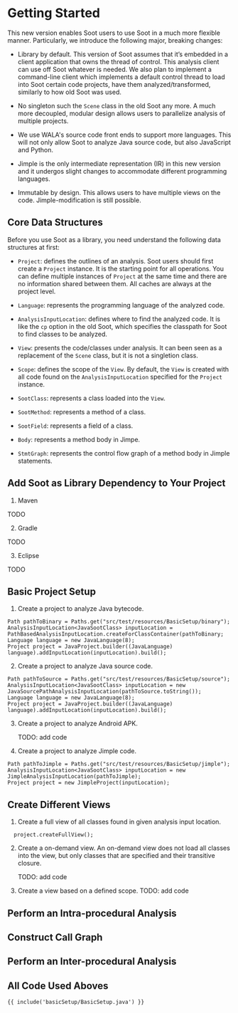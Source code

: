 # Getting Started
This new version enables Soot users to use Soot in a much more flexible manner. Particularly, we introduce the following major, breaking changes:

- Library by default. This version of Soot assumes that it’s embedded in a client application that owns the thread of control. This analysis client can use off Soot whatever is needed. We also plan to implement a command-line client which implements a default control thread to load into Soot certain code projects, have them analyzed/transformed, similarly to how old Soot was used.

- No singleton such the `Scene` class in the old Soot any more. A much more decoupled, modular design allows users to parallelize analysis of multiple projects.

- We use WALA's source code front ends to support more languages. This will not only allow Soot to analyze Java source code, but also JavaScript and Python.

- Jimple is the only intermediate representation (IR) in this new version and it undergos slight changes to accommodate different programming languages. 

- Immutable by design. This allows users to have multiple views on the code. Jimple-modification is still possible.

## Core Data Structures
Before you use Soot as a library, you need understand the following data structures at first: 

- `Project`: defines the outlines of an analysis. Soot users should first create a `Project` instance. It is the starting point for all operations. 
  You can define multiple instances of `Project` at the same time and there are no information shared between them. All caches are always at the project level.

- `Language`: represents the programming language of the analyzed code. 

- `AnalysisInputLocation`: defines where to find the analyzed code. It is like the `cp` option in the old Soot, which specifies the classpath for Soot to find classes to be analyzed.

- `View`: presents the code/classes under analysis. It can been seen as a replacement of the `Scene` class, but it is not a singletion class.

- `Scope`: defines the scope of the `View`. By default, the `View` is created with all code found on the `AnalysisInputLocation` specified for the `Project` instance.

- `SootClass`: represents a class loaded into the `View`.

- `SootMethod`: represents a method of a class.

- `SootField`: represents a field of a class.

- `Body`: represents a method body in Jimpe.

- `StmtGraph`: represents the control flow graph of a method body in Jimple statements.

## Add Soot as Library Dependency to Your Project
1. Maven

TODO

2. Gradle

TODO

3. Eclipse

TODO

## Basic Project Setup
1. Create a project to analyze Java bytecode. 
~~~
Path pathToBinary = Paths.get("src/test/resources/BasicSetup/binary");
AnalysisInputLocation<JavaSootClass> inputLocation = PathBasedAnalysisInputLocation.createForClassContainer(pathToBinary;
Language language = new JavaLanguage(8);
Project project = JavaProject.builder((JavaLanguage) language).addInputLocation(inputLocation).build();
~~~

2. Create a project to analyze Java source code.
~~~
Path pathToSource = Paths.get("src/test/resources/BasicSetup/source");
AnalysisInputLocation<JavaSootClass> inputLocation = new JavaSourcePathAnalysisInputLocation(pathToSource.toString());
Language language = new JavaLanguage(8);
Project project = JavaProject.builder((JavaLanguage) language).addInputLocation(inputLocation).build();
~~~

3. Create a project to analyze Android APK. 

   TODO: add code

4. Create a project to analyze Jimple code.
~~~
Path pathToJimple = Paths.get("src/test/resources/BasicSetup/jimple");
AnalysisInputLocation<JavaSootClass> inputLocation = new JimpleAnalysisInputLocation(pathToJimple);
Project project = new JimpleProject(inputLocation);
~~~

## Create Different Views
1. Create a full view of all classes found in given analysis input location. 
~~~
  project.createFullView();
~~~  
2. Create a on-demand view. An on-demand view does not load all classes into the view, but only classes that are specified and their transitive closure. 

   TODO: add code 

3. Create a view based on a defined scope. 
   TODO: add code

## Perform an Intra-procedural Analysis

## Construct Call Graph

## Perform an Inter-procedural Analysis


## All Code Used Aboves
```
{{ include('basicSetup/BasicSetup.java') }}
```
